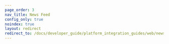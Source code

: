 ```yaml
---
page_order: 3
nav_title: News Feed
config_only: true
noindex: true
layout: redirect
redirect_to: /docs/developer_guide/platform_integration_guides/web/news_feed/integration/
---
```

